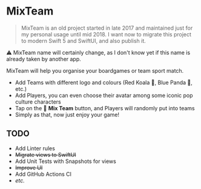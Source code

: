 # MixTeam

>MixTeam is an old project started in late 2017 and maintained just for my personal usage until mid 2018.
>I want now to migrate this project to modern Swift 5 and SwiftUI, and also publish it.

⚠️ MixTeam name will certainly change, as I don't know yet if this name is already taken by another app.

MixTeam will help you organise your boardgames or team sport match.

* Add Teams with different logo and colours (Red Koala 🐨, Blue Panda 🐼, etc.)
* Add Players, you can even choose their avatar among some iconic pop culture characters
* Tap on the 🔀 **Mix Team** button, and Players will randomly put into teams
* Simply as that, now just enjoy your game!

## TODO

* Add Linter rules
* ~~Migrate views to SwiftUI~~
* Add Unit Tests with Snapshots for views
* ~~Improve UI~~
* Add GitHub Actions CI
* *etc.*

